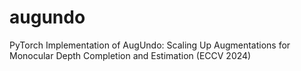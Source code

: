 # augundo
PyTorch Implementation of AugUndo: Scaling Up Augmentations for Monocular Depth Completion and Estimation (ECCV 2024)
